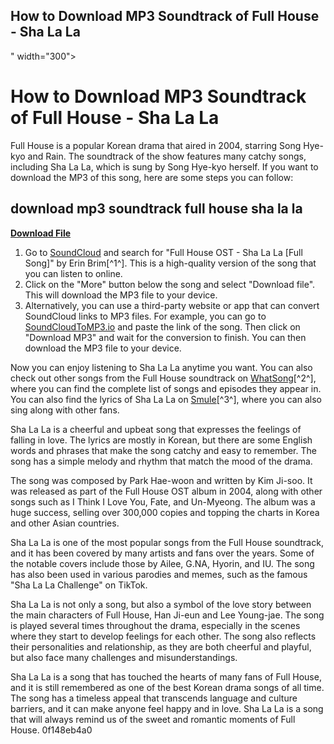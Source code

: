 ## How to Download MP3 Soundtrack of Full House - Sha La La

 " width="300">

 
# How to Download MP3 Soundtrack of Full House - Sha La La
 
Full House is a popular Korean drama that aired in 2004, starring Song Hye-kyo and Rain. The soundtrack of the show features many catchy songs, including Sha La La, which is sung by Song Hye-kyo herself. If you want to download the MP3 of this song, here are some steps you can follow:
 
## download mp3 soundtrack full house sha la la


[**Download File**](https://www.google.com/url?q=https%3A%2F%2Fbytlly.com%2F2tKBpw&sa=D&sntz=1&usg=AOvVaw03yewlYCJ1hZD-dyZxHjf7)

 
1. Go to [SoundCloud](https://soundcloud.com/brimbox/full-house-ost-sha-la-la-full) and search for "Full House OST - Sha La La [Full Song]" by Erin Brim[^1^]. This is a high-quality version of the song that you can listen to online.
2. Click on the "More" button below the song and select "Download file". This will download the MP3 file to your device.
3. Alternatively, you can use a third-party website or app that can convert SoundCloud links to MP3 files. For example, you can go to [SoundCloudToMP3.io](https://soundcloudtomp3.io/) and paste the link of the song. Then click on "Download MP3" and wait for the conversion to finish. You can then download the MP3 file to your device.

Now you can enjoy listening to Sha La La anytime you want. You can also check out other songs from the Full House soundtrack on [WhatSong](https://www.what-song.com/Tvshow/100872/Full-House)[^2^], where you can find the complete list of songs and episodes they appear in. You can also find the lyrics of Sha La La on [Smule](https://www.smule.com/song/song-hye-kyo-sha-la-la-ost-full-house-karaoke-lyrics/5136384_5136384/arrangement)[^3^], where you can also sing along with other fans.

Sha La La is a cheerful and upbeat song that expresses the feelings of falling in love. The lyrics are mostly in Korean, but there are some English words and phrases that make the song catchy and easy to remember. The song has a simple melody and rhythm that match the mood of the drama.
 
The song was composed by Park Hae-woon and written by Kim Ji-soo. It was released as part of the Full House OST album in 2004, along with other songs such as I Think I Love You, Fate, and Un-Myeong. The album was a huge success, selling over 300,000 copies and topping the charts in Korea and other Asian countries.
 
Sha La La is one of the most popular songs from the Full House soundtrack, and it has been covered by many artists and fans over the years. Some of the notable covers include those by Ailee, G.NA, Hyorin, and IU. The song has also been used in various parodies and memes, such as the famous "Sha La La Challenge" on TikTok.

Sha La La is not only a song, but also a symbol of the love story between the main characters of Full House, Han Ji-eun and Lee Young-jae. The song is played several times throughout the drama, especially in the scenes where they start to develop feelings for each other. The song also reflects their personalities and relationship, as they are both cheerful and playful, but also face many challenges and misunderstandings.
 
Sha La La is a song that has touched the hearts of many fans of Full House, and it is still remembered as one of the best Korean drama songs of all time. The song has a timeless appeal that transcends language and culture barriers, and it can make anyone feel happy and in love. Sha La La is a song that will always remind us of the sweet and romantic moments of Full House.
 0f148eb4a0
